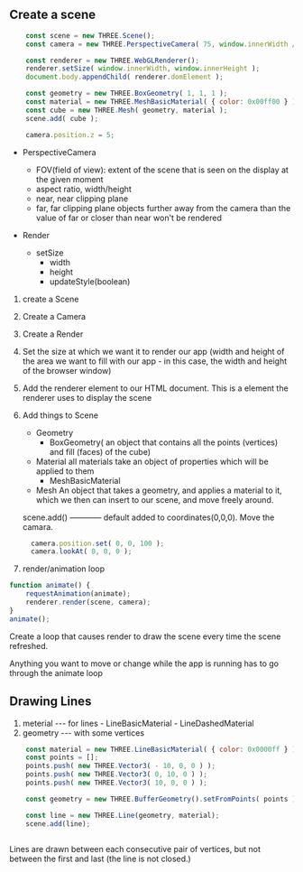## Create a scene
```javascript
    const scene = new THREE.Scene();
    const camera = new THREE.PerspectiveCamera( 75, window.innerWidth / window.innerHeight, 0.1, 1000 );

    const renderer = new THREE.WebGLRenderer();
    renderer.setSize( window.innerWidth, window.innerHeight );
    document.body.appendChild( renderer.domElement );

    const geometry = new THREE.BoxGeometry( 1, 1, 1 );
    const material = new THREE.MeshBasicMaterial( { color: 0x00ff00 } );
    const cube = new THREE.Mesh( geometry, material );
    scene.add( cube );

    camera.position.z = 5;
```
- PerspectiveCamera
    - FOV(field of view): extent of the scene that is seen on the display at the given moment
    - aspect ratio, width/height
    - near, near clipping plane
    - far, far clipping plane
    objects further away from the camera than the value of far or closer than near won't be rendered
 
- Render
    - setSize
        - width
        - height
        - updateStyle(boolean)
1. create a Scene
2. Create a Camera
3. Create a Render
4. Set the size at which we want it to render our app (width and height of the area we want to fill with our app - in this case, the width and height of the browser window)
5. Add the renderer element to our HTML document. This is a <canvas> element the renderer uses to display the scene

6. Add things to Scene
    - Geometry
        - BoxGeometry( an object that contains all the points (vertices) and fill (faces) of the cube)
    - Material
      all materials take an object of properties which will be applied to them
        - MeshBasicMaterial
    - Mesh
      An object that takes a geometry, and applies a material to it, which we then can insert to our scene, and move freely around.

    scene.add() ———— default added to coordinates(0,0,0). Move the camara.

    ```javascript
      camera.position.set( 0, 0, 100 );
      camera.lookAt( 0, 0, 0 );
    ```

7. render/animation loop
```javascript
function animate() {
    requestAnimation(animate);
    renderer.render(scene, camera);
}
animate();
```
Create a loop that causes render to draw the scene every time the scene refreshed.

Anything you want to move or change while the app is running has to go through the animate loop

## Drawing Lines
1. meterial --- for lines
        - LineBasicMaterial
        - LineDashedMaterial 
2. geometry --- with some vertices
```javascript
    const material = new THREE.LineBasicMaterial( { color: 0x0000ff } );
    const points = [];
    points.push( new THREE.Vector3( - 10, 0, 0 ) );
    points.push( new THREE.Vector3( 0, 10, 0 ) );
    points.push( new THREE.Vector3( 10, 0, 0 ) );

    const geometry = new THREE.BufferGeometry().setFromPoints( points );

    const line = new THREE.Line(geometry, material);
    scene.add(line);
    
```
Lines are drawn between each consecutive pair of vertices, but not between the first and last (the line is not closed.)